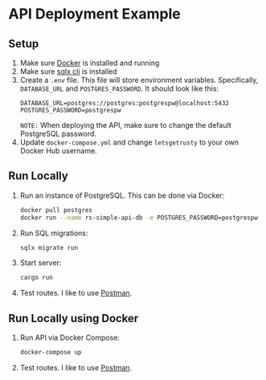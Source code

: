 # API Deployment Example

## Setup

1. Make sure [Docker](https://www.docker.com/) is installed and running
2. Make sure [sqlx cli](https://crates.io/crates/sqlx-cli) is installed
3. Create a `.env` file. This file will store environment variables. Specifically, `DATABASE_URL` and `POSTGRES_PASSWORD`. It should look like this:
   ```
   DATABASE_URL=postgres://postgres:postgrespw@localhost:5432
   POSTGRES_PASSWORD=postgrespw
   ```
   `NOTE:` When deploying the API, make sure to change the default PostgreSQL password.
4. Update `docker-compose.yml` and change `letsgetrusty` to your own Docker Hub username.

## Run Locally

1. Run an instance of PostgreSQL. This can be done via Docker:
   ```bash
   docker pull postgres
   docker run --name rs-simple-api-db -e POSTGRES_PASSWORD=postgrespw -p 5432:5432 -d postgres
   ```
2. Run SQL migrations:
   ```bash
   sqlx migrate run
   ```
3. Start server:
   ```bash
   cargo run
   ```
4. Test routes. I like to use [Postman](https://www.postman.com/).

## Run Locally using Docker

1. Run API via Docker Compose:
   ```bash
   docker-compose up
   ```
2. Test routes. I like to use [Postman](https://www.postman.com/).
